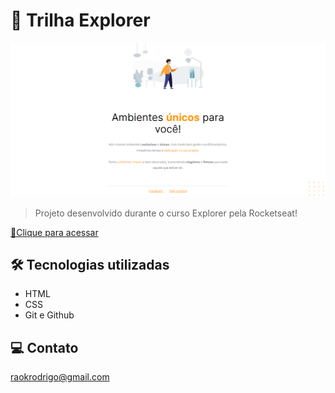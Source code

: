 # 🚀 Trilha Explorer

![preview](./github/preview1.png)

> Projeto desenvolvido durante o curso Explorer pela Rocketseat!

[🔗Clique para acessar](https://rodkunz.github.io/first-project-explorer/)

## 🛠 Tecnologias utilizadas

- HTML
- CSS
- Git e Github

## 💻 Contato

raokrodrigo@gmail.com
